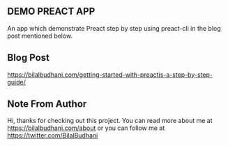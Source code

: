 ## DEMO PREACT APP

An app which demonstrate Preact step by step using preact-cli in the blog post mentioned below.

## Blog Post

https://bilalbudhani.com/getting-started-with-preactjs-a-step-by-step-guide/

## Note From Author

Hi, thanks for checking out this project. You can read more about me at https://bilalbudhani.com/about or you can follow me at https://twitter.com/BilalBudhani
